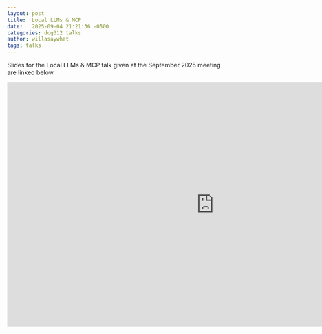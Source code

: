 ```yaml
---
layout: post
title:  Local LLMs & MCP 
date:   2025-09-04 21:21:36 -0500
categories: dcg312 talks
author: willasaywhat
tags: talks
---
```

Slides for the Local LLMs & MCP talk given at the September 2025 meeting are linked below. 

<iframe src="https://docs.google.com/presentation/d/e/2PACX-1vQ3joiYvtTFMtWN-9bOFxhqVu_Re7vm-Rg73cnkkHpn6rfWB6bzI579HbS1wpf9Aqm2iTZDfafMlKNg/pubembed?start=false&loop=false&delayms=3000" frameborder="0" width="960" height="569" allowfullscreen="true" mozallowfullscreen="true" webkitallowfullscreen="true"></iframe>